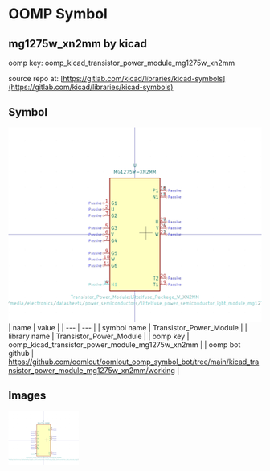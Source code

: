 # OOMP Symbol  
## mg1275w_xn2mm  by kicad  
  
oomp key: oomp_kicad_transistor_power_module_mg1275w_xn2mm  
  
source repo at: [https://gitlab.com/kicad/libraries/kicad-symbols](https://gitlab.com/kicad/libraries/kicad-symbols)  
## Symbol  
  
[![working.png](working_600.png)](working.png)  
| name | value | 
| --- | --- | 
| symbol name | Transistor_Power_Module | 
| library name | Transistor_Power_Module | 
| oomp key | oomp_kicad_transistor_power_module_mg1275w_xn2mm | 
| oomp bot github | https://github.com/oomlout/oomlout_oomp_symbol_bot/tree/main/kicad_transistor_power_module_mg1275w_xn2mm/working | 
## Images  
  
[![working.png](working_140.png)](working.png)  
